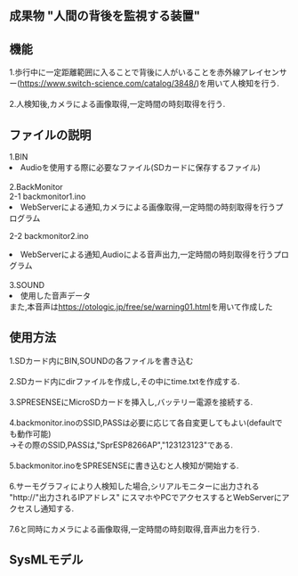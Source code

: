 <h2> 成果物 "人間の背後を監視する装置"</h2>

<h2>機能</h2>
1.歩行中に一定距離範囲に入ることで背後に人がいることを赤外線アレイセンサー(<a href="https://www.switch-science.com/catalog/3848/" rel="noopener noreferrer" target="_blank">https://www.switch-science.com/catalog/3848/</a>)を用いて人検知を行う.<br>
<br>
2.人検知後,カメラによる画像取得,一定時間の時刻取得を行う.


<h2>ファイルの説明</h2>
1.BIN<br>
<li>Audioを使用する際に必要なファイル(SDカードに保存するファイル)<br>
<br>  
2.BackMonitor<br>
2-1 backmonitor1.ino<br>
<li>WebServerによる通知,カメラによる画像取得,一定時間の時刻取得を行うプログラム<br>
 
2-2 backmonitor2.ino<br>
<li>WebServerによる通知,Audioによる音声出力,一定時間の時刻取得を行うプログラム<br>
<br>
3.SOUND<br>
<li>使用した音声データ<br>
また,本音声は<a href="https://otologic.jp/free/se/warning01.html" rel="noopener noreferrer" target="_blank">https://otologic.jp/free/se/warning01.html</a>を用いて作成した


<h2>使用方法</h2>
1.SDカード内にBIN,SOUNDの各ファイルを書き込む<br>
<br>
2.SDカード内にdirファイルを作成し,その中にtime.txtを作成する.<br>
<br>
3.SPRESENSEにMicroSDカードを挿入し,バッテリー電源を接続する.<br>
<br>
4.backmonitor.inoのSSID,PASSは必要に応じて各自変更してもよい(defaultでも動作可能)<br>
→その際のSSID,PASSは,"SprESP8266AP","123123123"である.<br>
<br>
5.backmonitor.inoをSPRESENSEに書き込むと人検知が開始する.<br>
<br>
6.サーモグラフィにより人検知した場合,シリアルモニターに出力される "http://"出力されるIPアドレス" にスマホやPCでアクセスするとWebServerにアクセスし通知する.<br>
<br>
7.6と同時にカメラによる画像取得,一定時間の時刻取得,音声出力を行う.<br>


<h2>SysMLモデル</h2>

